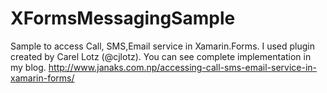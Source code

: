 # XFormsMessagingSample
Sample to access Call, SMS,Email service in Xamarin.Forms. I used plugin created by Carel Lotz (@cjlotz). You can see complete implementation in my blog. http://www.janaks.com.np/accessing-call-sms-email-service-in-xamarin-forms/
